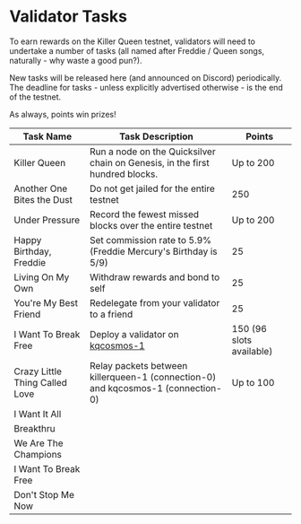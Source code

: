# Validator Tasks

To earn rewards on the Killer Queen testnet, validators will need to undertake a number of tasks (all named after Freddie / Queen songs, naturally - why waste a good pun?).

New tasks will be released here (and announced on Discord) periodically. The deadline for tasks - unless explicitly advertised otherwise - is the end of the testnet.

As always, points win prizes!

| Task Name                      | Task Description                                                             | Points    |   
|--------------------------------|------------------------------------------------------------------------------|-----------|
| Killer Queen                   | Run a node on the Quicksilver chain on Genesis, in the first hundred blocks. | Up to 200 |   
| Another One Bites the Dust     | Do not get jailed for the entire testnet                                     | 250       |   
| Under Pressure                 | Record the fewest missed blocks over the entire testnet                      | Up to 200 |   
| Happy Birthday, Freddie        | Set commission rate to 5.9% (Freddie Mercury's Birthday is 5/9)              | 25        | 
| Living On My Own               | Withdraw rewards and bond to self                                            | 25        |   
| You're My Best Friend          | Redelegate from your validator to a friend                                   | 25        |    
| I Want To Break Free           | Deploy a validator on [kqcosmos-1](https://github.com/ingenuity-build/testnets/blob/main/killerqueen/kqcosmos-1/README.md)                    | 150 (96 slots available) |  
| Crazy Little Thing Called Love | Relay packets between killerqueen-1 (connection-0) and kqcosmos-1 (connection-0)                           | Up to 100 |   
| I Want It All                  |                                                                              |           |    
| Breakthru                      |                                                                              |           |   
| We Are The Champions           |                                                                              |           |   
| I Want To Break Free           |                                                                              |           |  
| Don't Stop Me Now              |                                                                              |           |   
